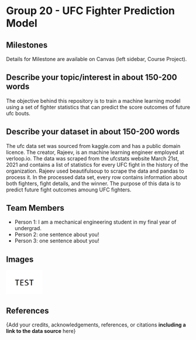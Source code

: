 # Group 20 - UFC Fighter Prediction Model

## Milestones

Details for Milestone are available on Canvas (left sidebar, Course Project).

## Describe your topic/interest in about 150-200 words
The objective behind this repository is to train a machine learning model using a set of fighter statistics that can predict the score outcomes of future ufc bouts.

## Describe your dataset in about 150-200 words
The ufc data set was sourced from kaggle.com and has a public domain licence. The creator, Rajeev, is an machine learning engineer employed at verloop.io. The data was scraped from the ufcstats website March 21st, 2021 and contains a list of statistics for every UFC fight in the history of the organization. Rajeev used beautifulsoup to scrape the data and pandas to process it. In the processed data set, every row contains information about both fighters, fight details, and the winner. The purpose of this data is to predict future fight outcomes amoung UFC fighters. 

## Team Members

- Person 1: I am a mechanical engineering student in my final year of undergrad. 
- Person 2: one sentence about you!
- Person 3: one sentence about you!

## Images

<img src ="images/test.png" width="100px">

## References

{Add your credits, acknowledgements, references, or citations **including a link to the data source** here}



